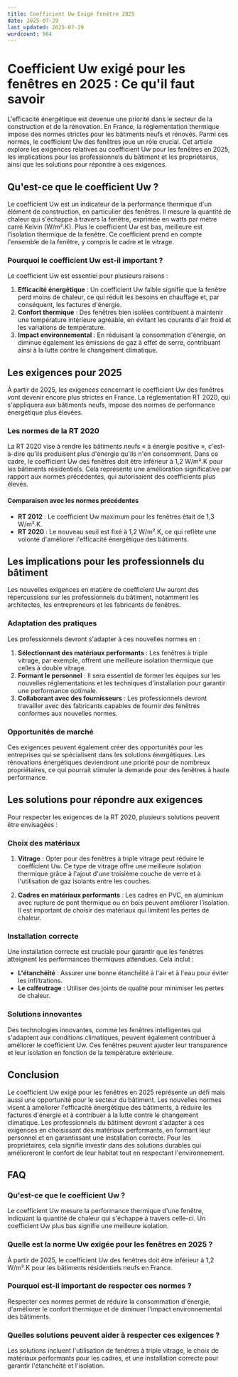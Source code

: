 ```yaml
---
title: Coefficient Uw Exigé Fenêtre 2025
date: 2025-07-29
last_updated: 2025-07-29
wordcount: 964
---
```


# Coefficient Uw exigé pour les fenêtres en 2025 : Ce qu'il faut savoir

L'efficacité énergétique est devenue une priorité dans le secteur de la construction et de la rénovation. En France, la réglementation thermique impose des normes strictes pour les bâtiments neufs et rénovés. Parmi ces normes, le coefficient Uw des fenêtres joue un rôle crucial. Cet article explore les exigences relatives au coefficient Uw pour les fenêtres en 2025, les implications pour les professionnels du bâtiment et les propriétaires, ainsi que les solutions pour répondre à ces exigences.

## Qu'est-ce que le coefficient Uw ?

Le coefficient Uw est un indicateur de la performance thermique d'un élément de construction, en particulier des fenêtres. Il mesure la quantité de chaleur qui s'échappe à travers la fenêtre, exprimée en watts par mètre carré Kelvin (W/m².K). Plus le coefficient Uw est bas, meilleure est l'isolation thermique de la fenêtre. Ce coefficient prend en compte l'ensemble de la fenêtre, y compris le cadre et le vitrage.

### Pourquoi le coefficient Uw est-il important ?

Le coefficient Uw est essentiel pour plusieurs raisons :

1. **Efficacité énergétique** : Un coefficient Uw faible signifie que la fenêtre perd moins de chaleur, ce qui réduit les besoins en chauffage et, par conséquent, les factures d'énergie.
2. **Confort thermique** : Des fenêtres bien isolées contribuent à maintenir une température intérieure agréable, en évitant les courants d'air froid et les variations de température.
3. **Impact environnemental** : En réduisant la consommation d'énergie, on diminue également les émissions de gaz à effet de serre, contribuant ainsi à la lutte contre le changement climatique.

## Les exigences pour 2025

À partir de 2025, les exigences concernant le coefficient Uw des fenêtres vont devenir encore plus strictes en France. La réglementation RT 2020, qui s'appliquera aux bâtiments neufs, impose des normes de performance énergétique plus élevées.

### Les normes de la RT 2020

La RT 2020 vise à rendre les bâtiments neufs « à énergie positive », c'est-à-dire qu'ils produisent plus d'énergie qu'ils n'en consomment. Dans ce cadre, le coefficient Uw des fenêtres doit être inférieur à 1,2 W/m².K pour les bâtiments résidentiels. Cela représente une amélioration significative par rapport aux normes précédentes, qui autorisaient des coefficients plus élevés.

#### Comparaison avec les normes précédentes

- **RT 2012** : Le coefficient Uw maximum pour les fenêtres était de 1,3 W/m².K.
- **RT 2020** : Le nouveau seuil est fixé à 1,2 W/m².K, ce qui reflète une volonté d'améliorer l'efficacité énergétique des bâtiments.

## Les implications pour les professionnels du bâtiment

Les nouvelles exigences en matière de coefficient Uw auront des répercussions sur les professionnels du bâtiment, notamment les architectes, les entrepreneurs et les fabricants de fenêtres.

### Adaptation des pratiques

Les professionnels devront s'adapter à ces nouvelles normes en :

1. **Sélectionnant des matériaux performants** : Les fenêtres à triple vitrage, par exemple, offrent une meilleure isolation thermique que celles à double vitrage.
2. **Formant le personnel** : Il sera essentiel de former les équipes sur les nouvelles réglementations et les techniques d'installation pour garantir une performance optimale.
3. **Collaborant avec des fournisseurs** : Les professionnels devront travailler avec des fabricants capables de fournir des fenêtres conformes aux nouvelles normes.

### Opportunités de marché

Ces exigences peuvent également créer des opportunités pour les entreprises qui se spécialisent dans les solutions énergétiques. Les rénovations énergétiques deviendront une priorité pour de nombreux propriétaires, ce qui pourrait stimuler la demande pour des fenêtres à haute performance.

## Les solutions pour répondre aux exigences

Pour respecter les exigences de la RT 2020, plusieurs solutions peuvent être envisagées :

### Choix des matériaux

1. **Vitrage** : Opter pour des fenêtres à triple vitrage peut réduire le coefficient Uw. Ce type de vitrage offre une meilleure isolation thermique grâce à l'ajout d'une troisième couche de verre et à l'utilisation de gaz isolants entre les couches.
   
2. **Cadres en matériaux performants** : Les cadres en PVC, en aluminium avec rupture de pont thermique ou en bois peuvent améliorer l'isolation. Il est important de choisir des matériaux qui limitent les pertes de chaleur.

### Installation correcte

Une installation correcte est cruciale pour garantir que les fenêtres atteignent les performances thermiques attendues. Cela inclut :

- **L'étanchéité** : Assurer une bonne étanchéité à l'air et à l'eau pour éviter les infiltrations.
- **Le calfeutrage** : Utiliser des joints de qualité pour minimiser les pertes de chaleur.

### Solutions innovantes

Des technologies innovantes, comme les fenêtres intelligentes qui s'adaptent aux conditions climatiques, peuvent également contribuer à améliorer le coefficient Uw. Ces fenêtres peuvent ajuster leur transparence et leur isolation en fonction de la température extérieure.

## Conclusion

Le coefficient Uw exigé pour les fenêtres en 2025 représente un défi mais aussi une opportunité pour le secteur du bâtiment. Les nouvelles normes visent à améliorer l'efficacité énergétique des bâtiments, à réduire les factures d'énergie et à contribuer à la lutte contre le changement climatique. Les professionnels du bâtiment devront s'adapter à ces exigences en choisissant des matériaux performants, en formant leur personnel et en garantissant une installation correcte. Pour les propriétaires, cela signifie investir dans des solutions durables qui amélioreront le confort de leur habitat tout en respectant l'environnement.

## FAQ

### Qu'est-ce que le coefficient Uw ?

Le coefficient Uw mesure la performance thermique d'une fenêtre, indiquant la quantité de chaleur qui s'échappe à travers celle-ci. Un coefficient Uw plus bas signifie une meilleure isolation.

### Quelle est la norme Uw exigée pour les fenêtres en 2025 ?

À partir de 2025, le coefficient Uw des fenêtres doit être inférieur à 1,2 W/m².K pour les bâtiments résidentiels neufs en France.

### Pourquoi est-il important de respecter ces normes ?

Respecter ces normes permet de réduire la consommation d'énergie, d'améliorer le confort thermique et de diminuer l'impact environnemental des bâtiments.

### Quelles solutions peuvent aider à respecter ces exigences ?

Les solutions incluent l'utilisation de fenêtres à triple vitrage, le choix de matériaux performants pour les cadres, et une installation correcte pour garantir l'étanchéité et l'isolation.